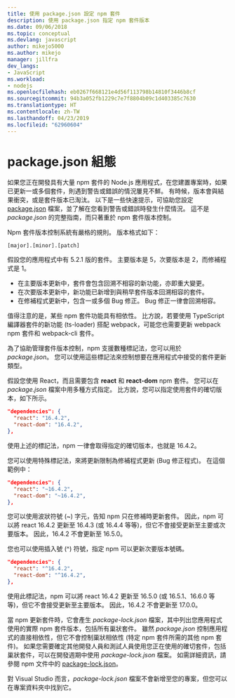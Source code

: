 ```yaml
---
title: 使用 package.json 設定 npm 套件
description: 使用 package.json 指定 npm 套件版本
ms.date: 09/06/2018
ms.topic: conceptual
ms.devlang: javascript
author: mikejo5000
ms.author: mikejo
manager: jillfra
dev_langs:
- JavaScript
ms.workload:
- nodejs
ms.openlocfilehash: eb0267f668121e4d56f113798b14810f3446b8cf
ms.sourcegitcommit: 94b3a052fb1229c7e7f8804b09c1d403385c7630
ms.translationtype: HT
ms.contentlocale: zh-TW
ms.lasthandoff: 04/23/2019
ms.locfileid: "62960604"
---
```

# <a name="packagejson-configuration"></a>package.json 組態

如果您正在開發具有大量 npm 套件的 Node.js 應用程式，在您建置專案時，如果已更新一或多個套件，則遇到警告或錯誤的情況屢見不鮮。 有時候，版本會與結果衝突，或是套件版本已淘汰。 以下是一些快速提示，可協助您設定 [package.json](https://docs.npmjs.com/files/package.json) 檔案，並了解在您看到警告或錯誤時發生什麼情況。 這不是 *package.json* 的完整指南，而只著重於 npm 套件版本控制。

Npm 套件版本控制系統有嚴格的規則。 版本格式如下：

    [major].[minor].[patch]

假設您的應用程式中有 5.2.1 版的套件。 主要版本是 5，次要版本是 2，而修補程式是 1。

* 在主要版本更新中，套件會包含回溯不相容的新功能，亦即重大變更。
* 在次要版本更新中，新功能已新增到與稍早套件版本回溯相容的套件。
* 在修補程式更新中，包含一或多個 Bug 修正。 Bug 修正一律會回溯相容。

值得注意的是，某些 npm 套件功能具有相依性。 比方說，若要使用 TypeScript 編譯器套件的新功能 (ts-loader) 搭配 webpack，可能您也需要更新 webpack npm 套件和 webpack-cli 套件。

為了協助管理套件版本控制，npm 支援數種標記法，您可以用於 *package.json*。 您可以使用這些標記法來控制想要在應用程式中接受的套件更新類型。

假設您使用 React，而且需要包含 **react** 和 **react-dom** npm 套件。 您可以在 *package.json* 檔案中用多種方式指定。 比方說，您可以指定使用套件的確切版本，如下所示。

  ```json
  "dependencies": {
    "react": "16.4.2",
    "react-dom": "16.4.2",
  },
  ```

使用上述的標記法，npm 一律會取得指定的確切版本，也就是 16.4.2。

您可以使用特殊標記法，來將更新限制為修補程式更新 (Bug 修正程式)。 在這個範例中：

  ```json
  "dependencies": {
    "react": "~16.4.2",
    "react-dom": "~16.4.2",
  },
  ```

您可以使用波狀符號 (~) 字元，告知 npm 只在修補時更新套件。 因此，npm 可以將 react 16.4.2 更新至 16.4.3 (或 16.4.4 等等)，但它不會接受更新至主要或次要版本。 因此，16.4.2 不會更新至 16.5.0。

您也可以使用插入號 (^) 符號，指定 npm 可以更新次要版本號碼。

  ```json
  "dependencies": {
    "react": "^16.4.2",
    "react-dom": "^16.4.2",
  },
  ```

使用此標記法，npm 可以將 react 16.4.2 更新至 16.5.0 (或 16.5.1、16.6.0 等等)，但它不會接受更新至主要版本。 因此，16.4.2 不會更新至 17.0.0。

當 npm 更新套件時，它會產生 *package-lock.json* 檔案，其中列出您應用程式使用的實際 npm 套件版本，包括所有巢狀套件。 雖然 *package.json* 控制應用程式的直接相依性，但它不會控制巢狀相依性 (特定 npm 套件所需的其他 npm 套件)。 如果您需要確定其他開發人員和測試人員使用您正在使用的確切套件，包括巢狀套件，可以在開發週期中使用 *package-lock.json* 檔案。 如需詳細資訊，請參閱 npm 文件中的 [package-lock.json](https://docs.npmjs.com/files/package-lock.json)。

對 Visual Studio 而言，*package-lock.json* 檔案不會新增至您的專案，但您可以在專案資料夾中找到它。
